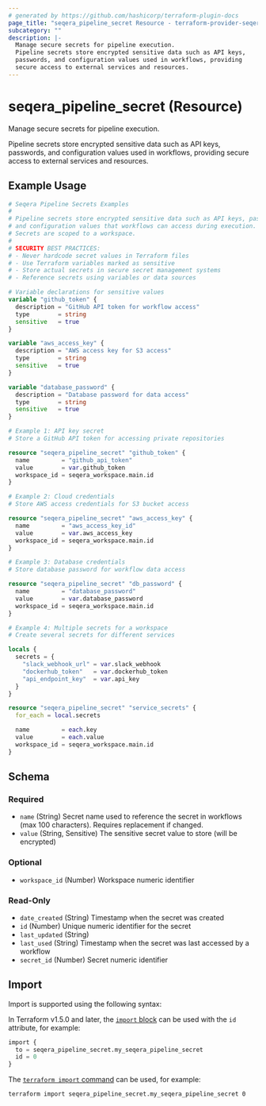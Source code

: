 ```yaml
---
# generated by https://github.com/hashicorp/terraform-plugin-docs
page_title: "seqera_pipeline_secret Resource - terraform-provider-seqera"
subcategory: ""
description: |-
  Manage secure secrets for pipeline execution.
  Pipeline secrets store encrypted sensitive data such as API keys,
  passwords, and configuration values used in workflows, providing
  secure access to external services and resources.
---
```


# seqera_pipeline_secret (Resource)

Manage secure secrets for pipeline execution.

Pipeline secrets store encrypted sensitive data such as API keys,
passwords, and configuration values used in workflows, providing
secure access to external services and resources.

## Example Usage

```terraform
# Seqera Pipeline Secrets Examples
#
# Pipeline secrets store encrypted sensitive data such as API keys, passwords,
# and configuration values that workflows can access during execution.
# Secrets are scoped to a workspace.
#
# SECURITY BEST PRACTICES:
# - Never hardcode secret values in Terraform files
# - Use Terraform variables marked as sensitive
# - Store actual secrets in secure secret management systems
# - Reference secrets using variables or data sources

# Variable declarations for sensitive values
variable "github_token" {
  description = "GitHub API token for workflow access"
  type        = string
  sensitive   = true
}

variable "aws_access_key" {
  description = "AWS access key for S3 access"
  type        = string
  sensitive   = true
}

variable "database_password" {
  description = "Database password for data access"
  type        = string
  sensitive   = true
}

# Example 1: API key secret
# Store a GitHub API token for accessing private repositories

resource "seqera_pipeline_secret" "github_token" {
  name         = "github_api_token"
  value        = var.github_token
  workspace_id = seqera_workspace.main.id
}

# Example 2: Cloud credentials
# Store AWS access credentials for S3 bucket access

resource "seqera_pipeline_secret" "aws_access_key" {
  name         = "aws_access_key_id"
  value        = var.aws_access_key
  workspace_id = seqera_workspace.main.id
}

# Example 3: Database credentials
# Store database password for workflow data access

resource "seqera_pipeline_secret" "db_password" {
  name         = "database_password"
  value        = var.database_password
  workspace_id = seqera_workspace.main.id
}

# Example 4: Multiple secrets for a workspace
# Create several secrets for different services

locals {
  secrets = {
    "slack_webhook_url" = var.slack_webhook
    "dockerhub_token"   = var.dockerhub_token
    "api_endpoint_key"  = var.api_key
  }
}

resource "seqera_pipeline_secret" "service_secrets" {
  for_each = local.secrets

  name         = each.key
  value        = each.value
  workspace_id = seqera_workspace.main.id
}
```

<!-- schema generated by tfplugindocs -->
## Schema

### Required

- `name` (String) Secret name used to reference the secret in workflows (max 100 characters). Requires replacement if changed.
- `value` (String, Sensitive) The sensitive secret value to store (will be encrypted)

### Optional

- `workspace_id` (Number) Workspace numeric identifier

### Read-Only

- `date_created` (String) Timestamp when the secret was created
- `id` (Number) Unique numeric identifier for the secret
- `last_updated` (String)
- `last_used` (String) Timestamp when the secret was last accessed by a workflow
- `secret_id` (Number) Secret numeric identifier

## Import

Import is supported using the following syntax:

In Terraform v1.5.0 and later, the [`import` block](https://developer.hashicorp.com/terraform/language/import) can be used with the `id` attribute, for example:

```terraform
import {
  to = seqera_pipeline_secret.my_seqera_pipeline_secret
  id = 0
}
```

The [`terraform import` command](https://developer.hashicorp.com/terraform/cli/commands/import) can be used, for example:

```shell
terraform import seqera_pipeline_secret.my_seqera_pipeline_secret 0
```
